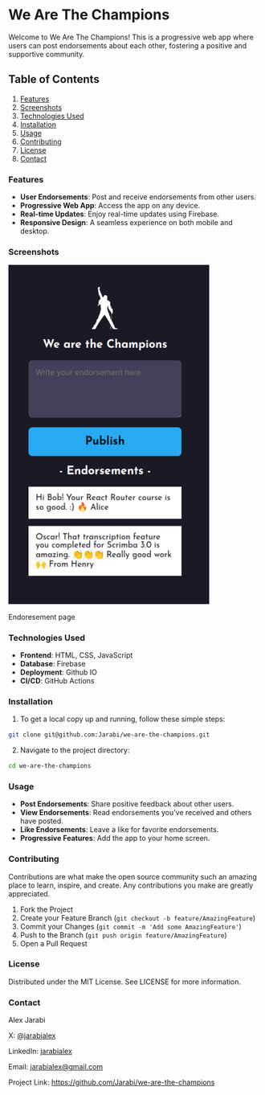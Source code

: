 # We Are The Champions

Welcome to We Are The Champions! This is a progressive web app where users can post endorsements about each other, fostering a positive and supportive community.

## Table of Contents

1. [Features](#features)
1. [Screenshots](#screenshots)
1. [Technologies Used](#technologies-used)
1. [Installation](#installation)
1. [Usage](#usage)
1. [Contributing](#contributing)
1. [License](#license)
1. [Contact](#contact)

### Features

- **User Endorsements**: Post and receive endorsements from other users.
- **Progressive Web App**: Access the app on any device.
- **Real-time Updates**: Enjoy real-time updates using Firebase.
- **Responsive Design**: A seamless experience on both mobile and desktop.

### Screenshots

<img src="./assets/screenshot.png" width="400">

Endoresement page

### Technologies Used

- **Frontend**: HTML, CSS, JavaScript
- **Database**: Firebase
- **Deployment**: Github IO
- **CI/CD**: GitHub Actions

### Installation

1. To get a local copy up and running, follow these simple steps:

```bash
git clone git@github.com:Jarabi/we-are-the-champions.git
```

2. Navigate to the project directory:

```bash
cd we-are-the-champions
```

### Usage

- **Post Endorsements**: Share positive feedback about other users.
- **View Endorsements**: Read endorsements you’ve received and others have posted.
- **Like Endorsements**: Leave a like for favorite endorsements.
- **Progressive Features**: Add the app to your home screen.

### Contributing

Contributions are what make the open source community such an amazing place to learn, inspire, and create. Any contributions you make are greatly appreciated.

1. Fork the Project
1. Create your Feature Branch (`git checkout -b feature/AmazingFeature`)
1. Commit your Changes (`git commit -m 'Add some AmazingFeature'`)
1. Push to the Branch (`git push origin feature/AmazingFeature`)
1. Open a Pull Request

### License

Distributed under the MIT License. See LICENSE for more information.

### Contact

Alex Jarabi

X: [@jarabialex](https://x.com/jarabialex)

LinkedIn: [jarabialex](https://www.linkedin.com/in/jarabialex/)

Email: jarabialex@gmail.com

Project Link: https://github.com/Jarabi/we-are-the-champions


